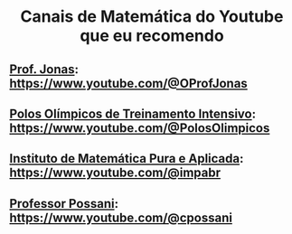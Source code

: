 # <div style="text-align: center;"> Canais de Matemática do Youtube que eu recomendo </div>

## <u>Prof. Jonas</u>: https://www.youtube.com/@OProfJonas

## <u>Polos Olímpicos de Treinamento Intensivo</u>: https://www.youtube.com/@PolosOlimpicos

## <u>Instituto de Matemática Pura e Aplicada</u>: https://www.youtube.com/@impabr

## <u>Professor Possani</u>: https://www.youtube.com/@cpossani
